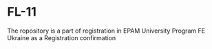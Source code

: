# FL-11

The ropository is a part of registration in EPAM University Program FE Ukraine as a Registration confirmation
